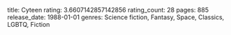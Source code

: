 title: Cyteen
rating: 3.6607142857142856
rating_count: 28
pages: 885
release_date: 1988-01-01
genres: Science fiction, Fantasy, Space, Classics, LGBTQ, Fiction